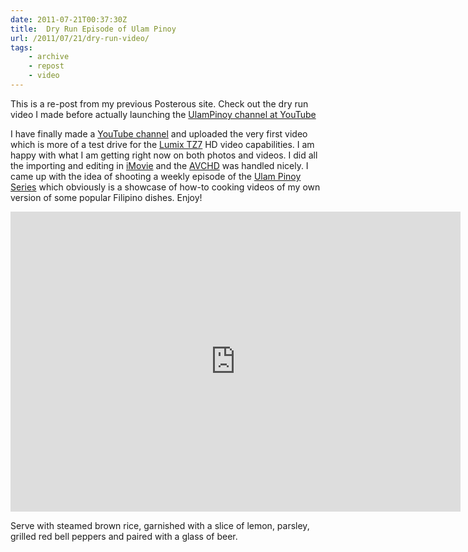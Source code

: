 ```yaml
---
date: 2011-07-21T00:37:30Z
title:  Dry Run Episode of Ulam Pinoy
url: /2011/07/21/dry-run-video/
tags: 
    - archive
    - repost
    - video
---
```


This is a re-post from my previous Posterous site. Check out the dry run video I made before actually launching the [UlamPinoy channel at YouTube][5]

I have finally made a [YouTube channel][1] and uploaded the very first video which is more of a test drive for the [Lumix TZ7][2] HD video capabilities. I am happy with what I am getting right now on both photos and videos. I did all the importing and editing in [iMovie][3] and the [AVCHD][4] was handled nicely. I came up with the idea of shooting a weekly episode of the [Ulam Pinoy Series][1] which obviously is a showcase of how-to cooking videos of my own version of some popular Filipino dishes. Enjoy!

<p>
<iframe src="http://www.youtube.com/embed/LIyRxc1d5qw?wmode=opaque" frameborder="0" width="720" height="480"></iframe>
</p>

Serve with steamed brown rice, garnished with a slice of lemon, parsley, grilled red bell peppers and paired with a glass of beer.

[1]:http://www.youtube.com/pixeleden
[2]:http://www.panasonic.co.uk/html/en_GB/Products/LUMIX+Digital+Cameras/Overview/LUMIX+TZ7+-+Some+things+are+unexpected/2379650/index.html
[3]:http://www.apple.com/ilife/imovie/
[4]:http://en.wikipedia.org/wiki/AVCHD
[5]:https://www.youtube.com/user/ulampinoy
